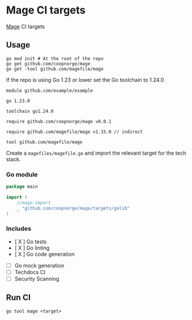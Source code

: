 # Mage CI targets

[Mage](https://magefile.org/) CI targets

## Usage

```shell
go mod init # At the root of the repo
go get github.com/coopnorge/mage
go get -tool github.com/magefile/mage
```

If the repo is using Go 1.23 or lower set the Go toolchain to 1.24.0

```gomod title="go.mod"
module github.com/example/example

go 1.23.0

toolchain go1.24.0

require github.com/coopnorge/mage v0.0.1

require github.com/magefile/mage v1.15.0 // indirect

tool github.com/magefile/mage
```

Create a `magefiles/magefile.go` and import the relevant target for the tech
stack.

### Go module

```go title="magefiles/magefile.go"
package main

import (
	//mage:import
	_ "github.com/coopnorge/mage/targets/golib"
)
```

### Includes

- [ X ] Go tests
- [ X ] Go linting
- [ X ] Go code generation
- [   ] Go mock generation
- [   ] Techdocs CI
- [   ] Security Scanning

## Run CI

```shell
go tool mage <target>
```
